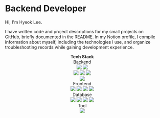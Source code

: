 # Backend Developer
Hi, I'm Hyeok Lee.

I have written code and project descriptions for my small projects on GitHub, briefly documented in the README. In my Notion profile, I compile information about myself, including the technologies I use, and organize troubleshooting records while gaining development experience.

<div align="center">
	<strong>Tech Stack</strong>
</div>
<div></div>

<div align="center">
	<div></div>
	Backend
</div>
<div align="center">
	<img src="https://img.shields.io/badge/python-3776AB?style=flat&logo=python&logoColor=white" />
	<img src="https://img.shields.io/badge/fastapi-009688?style=flat&logo=fastapi&logoColor=white" />
	<div></div>
	<img src="https://img.shields.io/badge/Java-007396?style=flat&logo=Java&logoColor=white" />
	<img src="https://img.shields.io/badge/spring-6DB33F?style=flat&logo=spring&logoColor=white" />
	<img src="https://img.shields.io/badge/springboot-6DB33F?style=flat&logo=springboot&logoColor=white" />
	<div></div>
	<img src="https://img.shields.io/badge/docker-2496ED?style=flat&logo=docker&logoColor=white" />
</div>

<div align="center">
	<div></div>
	Frontend
</div>
<div align="center">
	<div></div>
	<img src="https://img.shields.io/badge/javascript-F7DF1E?style=flat&logo=javascript&logoColor=white" />
	<img src="https://img.shields.io/badge/react-61DAFB?style=flat&logo=react&logoColor=white" />
	<img src="https://img.shields.io/badge/html5-E34F26?style=flat&logo=html5&logoColor=white" />
	<img src="https://img.shields.io/badge/css3-1572B6?style=flat&logo=css3t&logoColor=white" />
</div>

<div align="center">
	<div></div>
	Database
</div>
<div align="center">
	<div></div>
	<img src="https://img.shields.io/badge/postgresql-4169E1?style=flat&logo=postgresql&logoColor=white" />
	<img src="https://img.shields.io/badge/redis-DC382D?style=flat&logo=redis&logoColor=white" />
	<img src="https://img.shields.io/badge/oracle-F80000?style=flat&logo=oracle&logoColor=white" />
	<img src="https://img.shields.io/badge/mysql-4479A1?style=flat&logo=mysql&logoColor=white" />
</div>

<div align="center">
	<div></div>
	Tool
</div>
<div align="center">
	<div></div>
	<img src="https://img.shields.io/badge/visualstudio-5C2D91?style=flat&logo=visualstudio&logoColor=white" />
</div>
